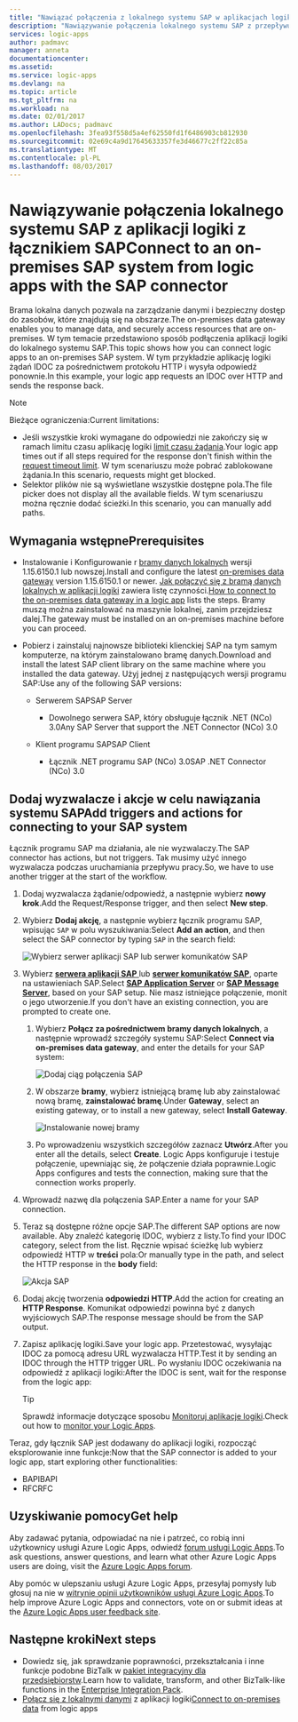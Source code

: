 ```yaml
---
title: "Nawiązać połączenia z lokalnego systemu SAP w aplikacjach logiki platformy Azure | Dokumentacja firmy Microsoft"
description: "Nawiązywanie połączenia lokalnego systemu SAP z przepływu pracy aplikacji logiki za pośrednictwem bramy danych lokalnych"
services: logic-apps
author: padmavc
manager: anneta
documentationcenter: 
ms.assetid: 
ms.service: logic-apps
ms.devlang: na
ms.topic: article
ms.tgt_pltfrm: na
ms.workload: na
ms.date: 02/01/2017
ms.author: LADocs; padmavc
ms.openlocfilehash: 3fea93f558d5a4ef62550fd1f6486903cb812930
ms.sourcegitcommit: 02e69c4a9d17645633357fe3d46677c2ff22c85a
ms.translationtype: MT
ms.contentlocale: pl-PL
ms.lasthandoff: 08/03/2017
---
```

# <a name="connect-to-an-on-premises-sap-system-from-logic-apps-with-the-sap-connector"></a><span data-ttu-id="b7f6a-103">Nawiązywanie połączenia lokalnego systemu SAP z aplikacji logiki z łącznikiem SAP</span><span class="sxs-lookup"><span data-stu-id="b7f6a-103">Connect to an on-premises SAP system from logic apps with the SAP connector</span></span> 

<span data-ttu-id="b7f6a-104">Brama lokalna danych pozwala na zarządzanie danymi i bezpieczny dostęp do zasobów, które znajdują się na obszarze.</span><span class="sxs-lookup"><span data-stu-id="b7f6a-104">The on-premises data gateway enables you to manage data, and securely access resources that are on-premises.</span></span> <span data-ttu-id="b7f6a-105">W tym temacie przedstawiono sposób podłączenia aplikacji logiki do lokalnego systemu SAP.</span><span class="sxs-lookup"><span data-stu-id="b7f6a-105">This topic shows how you can connect logic apps to an on-premises SAP system.</span></span> <span data-ttu-id="b7f6a-106">W tym przykładzie aplikację logiki żądań IDOC za pośrednictwem protokołu HTTP i wysyła odpowiedź ponownie.</span><span class="sxs-lookup"><span data-stu-id="b7f6a-106">In this example, your logic app requests an IDOC over HTTP and sends the response back.</span></span>    

> [!NOTE]
> <span data-ttu-id="b7f6a-107">Bieżące ograniczenia:</span><span class="sxs-lookup"><span data-stu-id="b7f6a-107">Current limitations:</span></span> 
> - <span data-ttu-id="b7f6a-108">Jeśli wszystkie kroki wymagane do odpowiedzi nie zakończy się w ramach limitu czasu aplikację logiki [limit czasu żądania](./logic-apps-limits-and-config.md).</span><span class="sxs-lookup"><span data-stu-id="b7f6a-108">Your logic app times out if all steps required for the response don't finish within the [request timeout limit](./logic-apps-limits-and-config.md).</span></span> <span data-ttu-id="b7f6a-109">W tym scenariuszu może pobrać zablokowane żądania.</span><span class="sxs-lookup"><span data-stu-id="b7f6a-109">In this scenario, requests might get blocked.</span></span> 
> - <span data-ttu-id="b7f6a-110">Selektor plików nie są wyświetlane wszystkie dostępne pola.</span><span class="sxs-lookup"><span data-stu-id="b7f6a-110">The file picker does not display all the available fields.</span></span> <span data-ttu-id="b7f6a-111">W tym scenariuszu można ręcznie dodać ścieżki.</span><span class="sxs-lookup"><span data-stu-id="b7f6a-111">In this scenario, you can manually add paths.</span></span>

## <a name="prerequisites"></a><span data-ttu-id="b7f6a-112">Wymagania wstępne</span><span class="sxs-lookup"><span data-stu-id="b7f6a-112">Prerequisites</span></span>

- <span data-ttu-id="b7f6a-113">Instalowanie i Konfigurowanie r [bramy danych lokalnych](https://www.microsoft.com/download/details.aspx?id=53127) wersji 1.15.6150.1 lub nowszej.</span><span class="sxs-lookup"><span data-stu-id="b7f6a-113">Install and configure the latest [on-premises data gateway](https://www.microsoft.com/download/details.aspx?id=53127) version 1.15.6150.1 or newer.</span></span> <span data-ttu-id="b7f6a-114">[Jak połączyć się z bramą danych lokalnych w aplikacji logiki](http://aka.ms/logicapps-gateway) zawiera listę czynności.</span><span class="sxs-lookup"><span data-stu-id="b7f6a-114">[How to connect to the on-premises data gateway in a logic app](http://aka.ms/logicapps-gateway) lists the steps.</span></span> <span data-ttu-id="b7f6a-115">Bramy muszą można zainstalować na maszynie lokalnej, zanim przejdziesz dalej.</span><span class="sxs-lookup"><span data-stu-id="b7f6a-115">The gateway must be installed on an on-premises machine before you can proceed.</span></span>

- <span data-ttu-id="b7f6a-116">Pobierz i zainstaluj najnowsze biblioteki klienckiej SAP na tym samym komputerze, na którym zainstalowano bramę danych.</span><span class="sxs-lookup"><span data-stu-id="b7f6a-116">Download and install the latest SAP client library on the same machine where you installed the data gateway.</span></span> <span data-ttu-id="b7f6a-117">Użyj jednej z następujących wersji programu SAP:</span><span class="sxs-lookup"><span data-stu-id="b7f6a-117">Use any of the following SAP versions:</span></span> 
    - <span data-ttu-id="b7f6a-118">Serwerem SAP</span><span class="sxs-lookup"><span data-stu-id="b7f6a-118">SAP Server</span></span>
        - <span data-ttu-id="b7f6a-119">Dowolnego serwera SAP, który obsługuje łącznik .NET (NCo) 3.0</span><span class="sxs-lookup"><span data-stu-id="b7f6a-119">Any SAP Server that support the .NET Connector (NCo) 3.0</span></span>
 
    - <span data-ttu-id="b7f6a-120">Klient programu SAP</span><span class="sxs-lookup"><span data-stu-id="b7f6a-120">SAP Client</span></span>
        - <span data-ttu-id="b7f6a-121">Łącznik .NET programu SAP (NCo) 3.0</span><span class="sxs-lookup"><span data-stu-id="b7f6a-121">SAP .NET Connector (NCo) 3.0</span></span>

## <a name="add-triggers-and-actions-for-connecting-to-your-sap-system"></a><span data-ttu-id="b7f6a-122">Dodaj wyzwalacze i akcje w celu nawiązania systemu SAP</span><span class="sxs-lookup"><span data-stu-id="b7f6a-122">Add triggers and actions for connecting to your SAP system</span></span>

<span data-ttu-id="b7f6a-123">Łącznik programu SAP ma działania, ale nie wyzwalaczy.</span><span class="sxs-lookup"><span data-stu-id="b7f6a-123">The SAP connector has actions, but not triggers.</span></span> <span data-ttu-id="b7f6a-124">Tak musimy użyć innego wyzwalacza podczas uruchamiania przepływu pracy.</span><span class="sxs-lookup"><span data-stu-id="b7f6a-124">So, we have to use another trigger at the start of the workflow.</span></span> 

1. <span data-ttu-id="b7f6a-125">Dodaj wyzwalacza żądanie/odpowiedź, a następnie wybierz **nowy krok**.</span><span class="sxs-lookup"><span data-stu-id="b7f6a-125">Add the Request/Response trigger, and then select **New step**.</span></span>

2. <span data-ttu-id="b7f6a-126">Wybierz **Dodaj akcję**, a następnie wybierz łącznik programu SAP, wpisując `SAP` w polu wyszukiwania:</span><span class="sxs-lookup"><span data-stu-id="b7f6a-126">Select **Add an action**, and then select the SAP connector by typing `SAP` in the search field:</span></span>    

     ![Wybierz serwer aplikacji SAP lub serwer komunikatów SAP](media/logic-apps-using-sap-connector/sap-action.png)

3. <span data-ttu-id="b7f6a-128">Wybierz [ **serwera aplikacji SAP** ](https://wiki.scn.sap.com/wiki/display/ABAP/ABAP+Application+Server) lub [ **serwer komunikatów SAP**](http://help.sap.com/saphelp_nw70/helpdata/en/40/c235c15ab7468bb31599cc759179ef/frameset.htm), oparte na ustawieniach SAP.</span><span class="sxs-lookup"><span data-stu-id="b7f6a-128">Select [**SAP Application Server**](https://wiki.scn.sap.com/wiki/display/ABAP/ABAP+Application+Server) or [**SAP Message Server**](http://help.sap.com/saphelp_nw70/helpdata/en/40/c235c15ab7468bb31599cc759179ef/frameset.htm), based on your SAP setup.</span></span> <span data-ttu-id="b7f6a-129">Nie masz istniejące połączenie, monit o jego utworzenie.</span><span class="sxs-lookup"><span data-stu-id="b7f6a-129">If you don't have an existing connection, you are prompted to create one.</span></span>

   1. <span data-ttu-id="b7f6a-130">Wybierz **Połącz za pośrednictwem bramy danych lokalnych**, a następnie wprowadź szczegóły systemu SAP:</span><span class="sxs-lookup"><span data-stu-id="b7f6a-130">Select **Connect via on-premises data gateway**, and enter the details for your SAP system:</span></span>   

       ![Dodaj ciąg połączenia SAP](media/logic-apps-using-sap-connector/picture2.png)  

   2. <span data-ttu-id="b7f6a-132">W obszarze **bramy**, wybierz istniejącą bramę lub aby zainstalować nową bramę, **zainstalować bramę**.</span><span class="sxs-lookup"><span data-stu-id="b7f6a-132">Under **Gateway**, select an existing gateway, or to install a new gateway, select **Install Gateway**.</span></span>

        ![Instalowanie nowej bramy](media/logic-apps-using-sap-connector/install-gateway.png)
  
   3. <span data-ttu-id="b7f6a-134">Po wprowadzeniu wszystkich szczegółów zaznacz **Utwórz**.</span><span class="sxs-lookup"><span data-stu-id="b7f6a-134">After you enter all the details, select **Create**.</span></span> 
   <span data-ttu-id="b7f6a-135">Logic Apps konfiguruje i testuje połączenie, upewniając się, że połączenie działa poprawnie.</span><span class="sxs-lookup"><span data-stu-id="b7f6a-135">Logic Apps configures and tests the connection, making sure that the connection works properly.</span></span>

4. <span data-ttu-id="b7f6a-136">Wprowadź nazwę dla połączenia SAP.</span><span class="sxs-lookup"><span data-stu-id="b7f6a-136">Enter a name for your SAP connection.</span></span>

5. <span data-ttu-id="b7f6a-137">Teraz są dostępne różne opcje SAP.</span><span class="sxs-lookup"><span data-stu-id="b7f6a-137">The different SAP options are now available.</span></span> <span data-ttu-id="b7f6a-138">Aby znaleźć kategorię IDOC, wybierz z listy.</span><span class="sxs-lookup"><span data-stu-id="b7f6a-138">To find your IDOC category, select from the list.</span></span> <span data-ttu-id="b7f6a-139">Ręcznie wpisać ścieżkę lub wybierz odpowiedź HTTP w **treści** pola:</span><span class="sxs-lookup"><span data-stu-id="b7f6a-139">Or manually type in the path, and select the HTTP response in the **body** field:</span></span>

     ![Akcja SAP](media/logic-apps-using-sap-connector/picture3.png)

6. <span data-ttu-id="b7f6a-141">Dodaj akcję tworzenia **odpowiedzi HTTP**.</span><span class="sxs-lookup"><span data-stu-id="b7f6a-141">Add the action for creating an **HTTP Response**.</span></span> <span data-ttu-id="b7f6a-142">Komunikat odpowiedzi powinna być z danych wyjściowych SAP.</span><span class="sxs-lookup"><span data-stu-id="b7f6a-142">The response message should be from the SAP output.</span></span>

7. <span data-ttu-id="b7f6a-143">Zapisz aplikację logiki.</span><span class="sxs-lookup"><span data-stu-id="b7f6a-143">Save your logic app.</span></span> <span data-ttu-id="b7f6a-144">Przetestować, wysyłając IDOC za pomocą adresu URL wyzwalacza HTTP.</span><span class="sxs-lookup"><span data-stu-id="b7f6a-144">Test it by sending an IDOC through the HTTP trigger URL.</span></span> <span data-ttu-id="b7f6a-145">Po wysłaniu IDOC oczekiwania na odpowiedź z aplikacji logiki:</span><span class="sxs-lookup"><span data-stu-id="b7f6a-145">After the IDOC is sent, wait for the response from the logic app:</span></span>   

     > [!TIP]
     > <span data-ttu-id="b7f6a-146">Sprawdź informacje dotyczące sposobu [Monitoruj aplikacje logiki](../logic-apps/logic-apps-monitor-your-logic-apps.md).</span><span class="sxs-lookup"><span data-stu-id="b7f6a-146">Check out how to [monitor your Logic Apps](../logic-apps/logic-apps-monitor-your-logic-apps.md).</span></span>

<span data-ttu-id="b7f6a-147">Teraz, gdy łącznik SAP jest dodawany do aplikacji logiki, rozpocząć eksplorowanie inne funkcje:</span><span class="sxs-lookup"><span data-stu-id="b7f6a-147">Now that the SAP connector is added to your logic app, start exploring other functionalities:</span></span>

- <span data-ttu-id="b7f6a-148">BAPI</span><span class="sxs-lookup"><span data-stu-id="b7f6a-148">BAPI</span></span>
- <span data-ttu-id="b7f6a-149">RFC</span><span class="sxs-lookup"><span data-stu-id="b7f6a-149">RFC</span></span>

## <a name="get-help"></a><span data-ttu-id="b7f6a-150">Uzyskiwanie pomocy</span><span class="sxs-lookup"><span data-stu-id="b7f6a-150">Get help</span></span>

<span data-ttu-id="b7f6a-151">Aby zadawać pytania, odpowiadać na nie i patrzeć, co robią inni użytkownicy usługi Azure Logic Apps, odwiedź [forum usługi Logic Apps](https://social.msdn.microsoft.com/Forums/en-US/home?forum=azurelogicapps).</span><span class="sxs-lookup"><span data-stu-id="b7f6a-151">To ask questions, answer questions, and learn what other Azure Logic Apps users are doing, visit the [Azure Logic Apps forum](https://social.msdn.microsoft.com/Forums/en-US/home?forum=azurelogicapps).</span></span>

<span data-ttu-id="b7f6a-152">Aby pomóc w ulepszaniu usługi Azure Logic Apps, przesyłaj pomysły lub głosuj na nie w [witrynie opinii użytkowników usługi Azure Logic Apps](http://aka.ms/logicapps-wish).</span><span class="sxs-lookup"><span data-stu-id="b7f6a-152">To help improve Azure Logic Apps and connectors, vote on or submit ideas at the [Azure Logic Apps user feedback site](http://aka.ms/logicapps-wish).</span></span>

## <a name="next-steps"></a><span data-ttu-id="b7f6a-153">Następne kroki</span><span class="sxs-lookup"><span data-stu-id="b7f6a-153">Next steps</span></span>

- <span data-ttu-id="b7f6a-154">Dowiedz się, jak sprawdzanie poprawności, przekształcania i inne funkcje podobne BizTalk w [pakiet integracyjny dla przedsiębiorstw](../logic-apps/logic-apps-enterprise-integration-overview.md).</span><span class="sxs-lookup"><span data-stu-id="b7f6a-154">Learn how to validate, transform, and other BizTalk-like functions in the [Enterprise Integration Pack](../logic-apps/logic-apps-enterprise-integration-overview.md).</span></span> 
- <span data-ttu-id="b7f6a-155">[Połącz się z lokalnymi danymi](../logic-apps/logic-apps-gateway-connection.md) z aplikacji logiki</span><span class="sxs-lookup"><span data-stu-id="b7f6a-155">[Connect to on-premises data](../logic-apps/logic-apps-gateway-connection.md) from logic apps</span></span>
